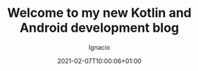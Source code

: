 ---
author: "Ignacio Carrión"
title: "Welcome to my new Kotlin and Android development blog"
date: 2021-02-07T10:00:06+01:00
description: "First post in my new Kotlin and Android development blog"
hideToc: false
enableToc: true
enableTocContent: false
author: Ignacio
authorEmoji: 🤖
tags: 
- kotlin
- android
- jetpack
- coroutines
- androidx
---